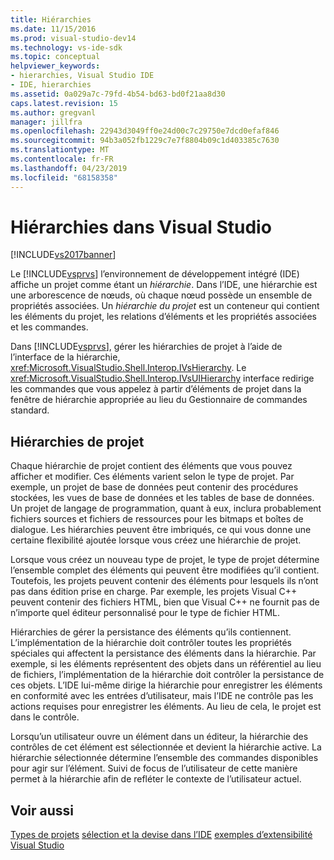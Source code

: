 ```yaml
---
title: Hiérarchies
ms.date: 11/15/2016
ms.prod: visual-studio-dev14
ms.technology: vs-ide-sdk
ms.topic: conceptual
helpviewer_keywords:
- hierarchies, Visual Studio IDE
- IDE, hierarchies
ms.assetid: 0a029a7c-79fd-4b54-bd63-bd0f21aa8d30
caps.latest.revision: 15
ms.author: gregvanl
manager: jillfra
ms.openlocfilehash: 22943d3049ff0e24d00c7c29750e7dcd0efaf846
ms.sourcegitcommit: 94b3a052fb1229c7e7f8804b09c1d403385c7630
ms.translationtype: MT
ms.contentlocale: fr-FR
ms.lasthandoff: 04/23/2019
ms.locfileid: "68158358"
---
```

# <a name="hierarchies-in-visual-studio"></a>Hiérarchies dans Visual Studio
[!INCLUDE[vs2017banner](../../includes/vs2017banner.md)]

Le [!INCLUDE[vsprvs](../../includes/vsprvs-md.md)] l’environnement de développement intégré (IDE) affiche un projet comme étant un *hiérarchie*. Dans l’IDE, une hiérarchie est une arborescence de nœuds, où chaque nœud possède un ensemble de propriétés associées. Un *hiérarchie du projet* est un conteneur qui contient les éléments du projet, les relations d’éléments et les propriétés associées et les commandes.

 Dans [!INCLUDE[vsprvs](../../includes/vsprvs-md.md)], gérer les hiérarchies de projet à l’aide de l’interface de la hiérarchie, <xref:Microsoft.VisualStudio.Shell.Interop.IVsHierarchy>. Le <xref:Microsoft.VisualStudio.Shell.Interop.IVsUIHierarchy> interface redirige les commandes que vous appelez à partir d’éléments de projet dans la fenêtre de hiérarchie appropriée au lieu du Gestionnaire de commandes standard.

## <a name="project-hierarchies"></a>Hiérarchies de projet
 Chaque hiérarchie de projet contient des éléments que vous pouvez afficher et modifier. Ces éléments varient selon le type de projet. Par exemple, un projet de base de données peut contenir des procédures stockées, les vues de base de données et les tables de base de données. Un projet de langage de programmation, quant à eux, inclura probablement fichiers sources et fichiers de ressources pour les bitmaps et boîtes de dialogue. Les hiérarchies peuvent être imbriqués, ce qui vous donne une certaine flexibilité ajoutée lorsque vous créez une hiérarchie de projet.

 Lorsque vous créez un nouveau type de projet, le type de projet détermine l’ensemble complet des éléments qui peuvent être modifiées qu’il contient. Toutefois, les projets peuvent contenir des éléments pour lesquels ils n’ont pas dans édition prise en charge. Par exemple, les projets Visual C++ peuvent contenir des fichiers HTML, bien que Visual C++ ne fournit pas de n’importe quel éditeur personnalisé pour le type de fichier HTML.

 Hiérarchies de gérer la persistance des éléments qu’ils contiennent. L’implémentation de la hiérarchie doit contrôler toutes les propriétés spéciales qui affectent la persistance des éléments dans la hiérarchie. Par exemple, si les éléments représentent des objets dans un référentiel au lieu de fichiers, l’implémentation de la hiérarchie doit contrôler la persistance de ces objets. L’IDE lui-même dirige la hiérarchie pour enregistrer les éléments en conformité avec les entrées d’utilisateur, mais l’IDE ne contrôle pas les actions requises pour enregistrer les éléments. Au lieu de cela, le projet est dans le contrôle.

 Lorsqu’un utilisateur ouvre un élément dans un éditeur, la hiérarchie des contrôles de cet élément est sélectionnée et devient la hiérarchie active. La hiérarchie sélectionnée détermine l’ensemble des commandes disponibles pour agir sur l’élément. Suivi de focus de l’utilisateur de cette manière permet à la hiérarchie afin de refléter le contexte de l’utilisateur actuel.

## <a name="see-also"></a>Voir aussi
 [Types de projets](../../extensibility/internals/project-types.md) [sélection et la devise dans l’IDE](../../extensibility/internals/selection-and-currency-in-the-ide.md) [exemples d’extensibilité Visual Studio](../../misc/vssdk-samples.md)
